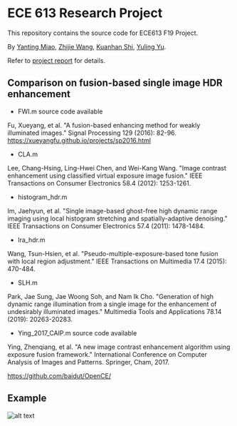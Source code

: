 # ECE 613 Research Project

This repository contains the source code for ECE613 F19 Project.

By [Yanting Miao](https://github.com/andrew-miao), [Zhijie Wang](https://github.com/paulwong16), [Kuanhan Shi](https://github.com/kuanhan), [Yuling Yu](https://github.com/YulingHu).

Refer to [project report](https://github.com/paulwong16/TrafficMapForecasting/blob/master/Research_on_Single_Image_Fusion_based_High_Dynamic_Range_Enhancement.pdf) for details.

## Comparison on fusion-based single image HDR enhancement

- FWI.m source code available

Fu, Xueyang, et al. "A fusion-based enhancing method for weakly illuminated images." Signal Processing 129 (2016): 82-96.
https://xueyangfu.github.io/projects/sp2016.html

- CLA.m

Lee, Chang-Hsing, Ling-Hwei Chen, and Wei-Kang Wang. "Image contrast enhancement using classified virtual exposure image fusion." IEEE Transactions on Consumer Electronics 58.4 (2012): 1253-1261.

- histogram_hdr.m

Im, Jaehyun, et al. "Single image-based ghost-free high dynamic range imaging using local histogram stretching and spatially-adaptive denoising." IEEE Transactions on Consumer Electronics 57.4 (2011): 1478-1484.

- lra_hdr.m

Wang, Tsun-Hsien, et al. "Pseudo-multiple-exposure-based tone fusion with local region adjustment." IEEE Transactions on Multimedia 17.4 (2015): 470-484.

- SLH.m

Park, Jae Sung, Jae Woong Soh, and Nam Ik Cho. "Generation of high dynamic range illumination from a single image for the enhancement of undesirably illuminated images." Multimedia Tools and Applications 78.14 (2019): 20263-20283.

- Ying_2017_CAIP.m source code available

Ying, Zhenqiang, et al. "A new image contrast enhancement algorithm using exposure fusion framework." International Conference on Computer Analysis of Images and Patterns. Springer, Cham, 2017.

https://github.com/baidut/OpenCE/

## Example

![alt text](https://github.com/paulwong16/ldr2hdr/blob/master/res.png "example")



